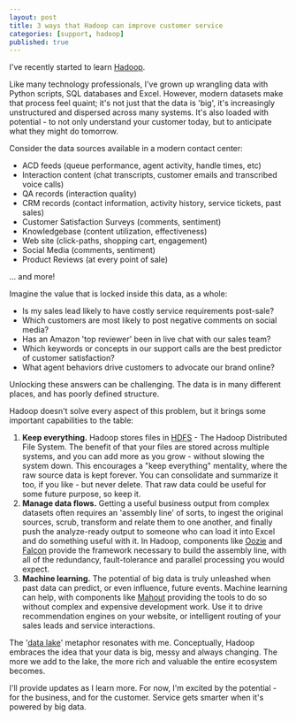 ```yaml
---
layout: post
title: 3 ways that Hadoop can improve customer service
categories: [support, hadoop]
published: true
---
```


I've recently started to learn
[Hadoop](http://readwrite.com/2013/05/23/hadoop-what-it-is-and-how-it-works).

Like many technology professionals, I've grown up wrangling data with
Python scripts, SQL databases and Excel. However, modern datasets make
that process feel quaint; it's not just that the data is 'big', it's
increasingly unstructured and dispersed across many systems. It's also
loaded with potential - to not only understand your customer today, but
to anticipate what they might do tomorrow.

Consider the data sources available in a modern contact center:

-   ACD feeds (queue performance, agent activity, handle times, etc)
-   Interaction content (chat transcripts, customer emails and
    transcribed voice calls)
-   QA records (interaction quality)
-   CRM records (contact information, activity history, service tickets,
    past sales)
-   Customer Satisfaction Surveys (comments, sentiment)
-   Knowledgebase (content utilization, effectiveness)
-   Web site (click-paths, shopping cart, engagement)
-   Social Media (comments, sentiment)
-   Product Reviews (at every point of sale)

... and more!

Imagine the value that is locked inside this data, as a whole:

-   Is my sales lead likely to have costly service requirements
    post-sale?
-   Which customers are most likely to post negative comments on social
    media?
-   Has an Amazon 'top reviewer' been in live chat with our sales team?
-   Which keywords or concepts in our support calls are the best
    predictor of customer satisfaction?
-   What agent behaviors drive customers to advocate our brand online?

Unlocking these answers can be challenging. The data is in many
different places, and has poorly defined structure.

Hadoop doesn't solve every aspect of this problem, but it brings some
important capabilities to the table:

1.  **Keep everything.** Hadoop stores files in
    [HDFS](http://www.ibm.com/developerworks/library/wa-introhdfs/) -
    The Hadoop Distributed File System. The benefit of that your files
    are stored across multiple systems, and you can add more as you grow - 
    without slowing the system down. This encourages a "keep
    everything" mentality, where the raw source data is kept forever.
    You can consolidate and summarize it too, if you like - but never
    delete. That raw data could be useful for some future purpose, so
    keep it.
2.  **Manage data flows.** Getting a useful business output from
    complex datasets often requires an 'assembly line' of sorts, to
    ingest the original sources, scrub, transform and relate them to one
    another, and finally push the analyze-ready output to someone who
    can load it into Excel and do something useful with it. In Hadoop,
    components like [Oozie](http://oozie.apache.org/) and
    [Falcon](http://hortonworks.com/hadoop/falcon/) provide the
    framework necessary to build the assembly line, with all of the
    redundancy, fault-tolerance and parallel processing you would
    expect.
3.  **Machine learning.** The potential of big data is truly unleashed
    when past data can predict, or even influence, future events.
    Machine learning can help, with components like
    [Mahout](http://mahout.apache.org/) providing the tools to do so
    without complex and expensive development work. Use it to drive
    recommendation engines on your website, or intelligent routing of
    your sales leads and service interactions.

The '[data lake](http://en.wiktionary.org/wiki/data_lake)' metaphor
resonates with me. Conceptually, Hadoop embraces the idea that your
data is big, messy and always changing. The more we add to the lake,
the more rich and valuable the entire ecosystem becomes.

I'll provide updates as I learn more. For now, I'm excited by the
potential - for the business, and for the customer. Service gets
smarter when it's powered by big data.
